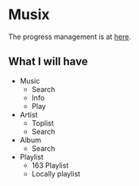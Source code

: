 # Musix
The progress management is at [here](https://github.com/yitimo/musix/projects/1).

## What I will have
* Music
    * Search
    * Info
    * Play
* Artist
    * Toplist
    * Search
* Album
    * Search
* Playlist
    * 163 Playlist
    * Locally playlist
